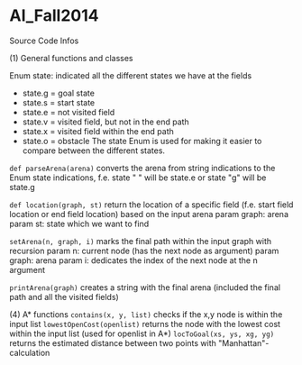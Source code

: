 AI_Fall2014
===========

Source Code Infos

(1) General functions and classes

Enum state: indicated all the different states we have at the fields
- state.g = goal state
- state.s = start state
- state.e = not visited field
- state.v = visited field, but not in the end path
- state.x = visited field within the end path
- state.o = obstacle
The state Enum is used for making it easier to compare between the different states.

<code>def parseArena(arena)</code>
converts the arena from string indications to the Enum state indications, f.e. state " " will be state.e or state "g" will be state.g
	
<code>def location(graph, st)</code>
return the location of a specific field (f.e. start field location or end field location) based on the input arena
param graph: arena
param st: state which we want to find
	

<code>setArena(n, graph, i)</code>
marks the final path within the input graph with recursion
param n: current node (has the next node as argument)
param graph: arena
param i: dedicates the index of the next node at the n argument

<code>printArena(graph)</code>
creates a string with the final arena (included the final path and all the visited fields)

	
(4) A* functions
<code>contains(x, y, list)</code>
checks if the x,y node is within the input list	
<code>lowestOpenCost(openlist)</code>
returns the node with the lowest cost within the input list (used for openlist in A*)
<code>locToGoal(xs, ys, xg, yg)</code>
returns the estimated distance between two points with "Manhattan"-calculation

